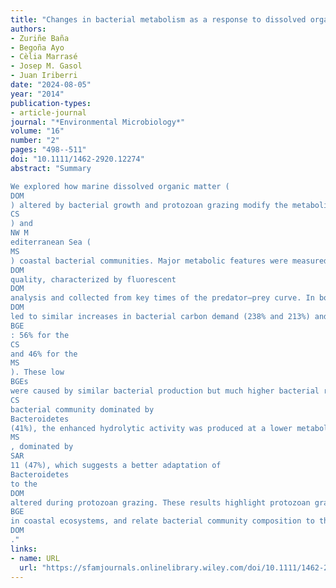 ```yaml
---
title: "Changes in bacterial metabolism as a response to dissolved organic matter modification during protozoan grazing in coastal \textlessspan style="font-variant:small-caps;"\textgreaterC\textless/span\textgreater antabrian and \textlessspan style="font-variant:small-caps;"\textgreaterM\textless/span\textgreater editerranean waters"
authors:
- Zuriñe Baña
- Begoña Ayo
- Cèlia Marrasé
- Josep M. Gasol
- Juan Iriberri
date: "2024-08-05"
year: "2014"
publication-types:
- article-journal
journal: "*Environmental Microbiology*"
volume: "16"
number: "2"
pages: "498--511"
doi: "10.1111/1462-2920.12274"
abstract: "Summary

We explored how marine dissolved organic matter (
DOM
) altered by bacterial growth and protozoan grazing modify the metabolism of Southeastern Cantabrian Sea (
CS
) and
NW M
editerranean Sea (
MS
) coastal bacterial communities. Major metabolic features were measured in treatments with half of the natural water replaced by water with different
DOM
quality, characterized by fluorescent
DOM
analysis and collected from key times of the predator–prey curve. In both ecosystems, protozoan‐altered
DOM
led to similar increases in bacterial carbon demand (238% and 213%) and decreases in bacterial growth efficiency (
BGE
: 56% for the
CS
and 46% for the
MS
). These low
BGEs
were caused by similar bacterial production but much higher bacterial respiration rates, which in turn were positively related to aminopeptidase activity. However, in the
CS
bacterial community dominated by
Bacteroidetes
(41%), the enhanced hydrolytic activity was produced at a lower metabolic cost than in the
MS
, dominated by
SAR
11 (47%), which suggests a better adaptation of
Bacteroidetes
to the
DOM
altered during protozoan grazing. These results highlight protozoan grazing as a relevant factor influencing
BGE
in coastal ecosystems, and relate bacterial community composition to the major metabolic processes that result after a change in the quality of marine
DOM
."
links:
- name: URL
  url: "https://sfamjournals.onlinelibrary.wiley.com/doi/10.1111/1462-2920.12274"
---
```

